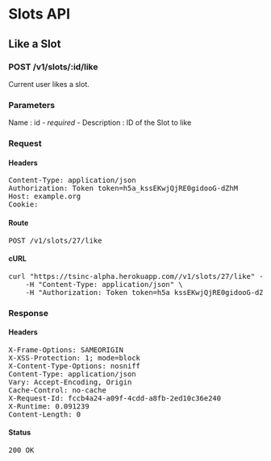 # Slots API

## Like a Slot

### POST /v1/slots/:id/like

Current user likes a slot.

### Parameters

Name : id *- required -*
Description : ID of the Slot to like

### Request

#### Headers

<pre>Content-Type: application/json
Authorization: Token token=h5a_kssEKwjQjRE0gidooG-dZhM
Host: example.org
Cookie: </pre>

#### Route

<pre>POST /v1/slots/27/like</pre>

#### cURL

<pre class="request">curl &quot;https://tsinc-alpha.herokuapp.com//v1/slots/27/like&quot; -d &#39;&#39; -X POST \
	-H &quot;Content-Type: application/json&quot; \
	-H &quot;Authorization: Token token=h5a_kssEKwjQjRE0gidooG-dZhM&quot;</pre>

### Response

#### Headers

<pre>X-Frame-Options: SAMEORIGIN
X-XSS-Protection: 1; mode=block
X-Content-Type-Options: nosniff
Content-Type: application/json
Vary: Accept-Encoding, Origin
Cache-Control: no-cache
X-Request-Id: fccb4a24-a09f-4cdd-a8fb-2ed10c36e240
X-Runtime: 0.091239
Content-Length: 0</pre>

#### Status

<pre>200 OK</pre>

